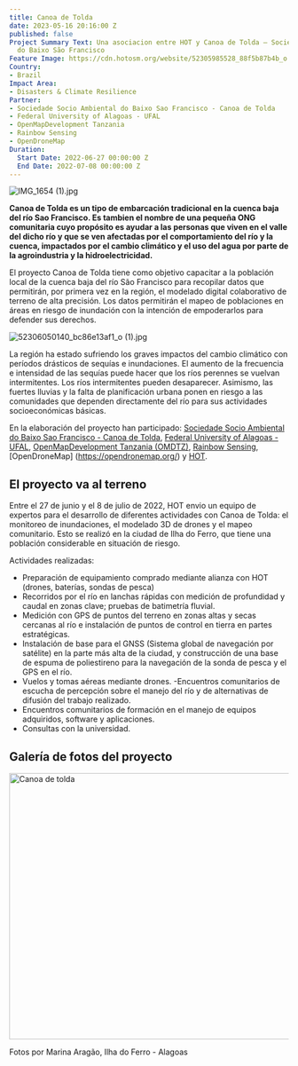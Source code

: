 ```yaml
---
title: Canoa de Tolda
date: 2023-05-16 20:16:00 Z
published: false
Project Summary Text: Una asociacion entre HOT y Canoa de Tolda – Sociedade Socioambiental
  do Baixo São Francisco
Feature Image: https://cdn.hotosm.org/website/52305985528_88f5b87b4b_o.jpg
Country:
- Brazil
Impact Area:
- Disasters & Climate Resilience
Partner:
- Sociedade Socio Ambiental do Baixo Sao Francisco - Canoa de Tolda
- Federal University of Alagoas - UFAL
- OpenMapDevelopment Tanzania
- Rainbow Sensing
- OpenDroneMap
Duration:
  Start Date: 2022-06-27 00:00:00 Z
  End Date: 2022-07-08 00:00:00 Z
---
```


![IMG_1654 (1).jpg](https://cdn.hotosm.org/website/IMG_1654+(1).jpg)

**Canoa de Tolda es un tipo de embarcación tradicional en la cuenca baja del río Sao Francisco. Es tambien el nombre de una pequeña ONG comunitaria cuyo propósito es ayudar a las personas que viven en el valle del dicho río y que se ven afectadas por el comportamiento del río y la cuenca, impactados por el cambio climático y el uso del agua por parte de la agroindustria y la hidroelectricidad.**

El proyecto Canoa de Tolda tiene como objetivo capacitar a la población local de la cuenca baja del río São Francisco para recopilar datos que permitirán, por primera vez en la región, el modelado digital colaborativo de terreno de alta precisión. Los datos permitirán el mapeo de poblaciones en áreas en riesgo de inundación con la intención de empoderarlos para defender sus derechos.

![52306050140_bc86e13af1_o (1).jpg](https://cdn.hotosm.org/website/52306050140_bc86e13af1_o+(1).jpg)

La región ha estado sufriendo los graves impactos del cambio climático con períodos drásticos de sequías e inundaciones. El aumento de la frecuencia e intensidad de las sequías puede hacer que los ríos perennes se vuelvan intermitentes. Los ríos intermitentes pueden desaparecer. Asimismo, las fuertes lluvias y la falta de planificación urbana ponen en riesgo a las comunidades que dependen directamente del río para sus actividades socioeconómicas básicas.

En la elaboración del proyecto han participado: [Sociedade Socio Ambiental do Baixo Sao Francisco - Canoa de Tolda](https://canoadetolda.org.br/), [Federal University of Alagoas - UFAL](https://ufal.br/), [OpenMapDevelopment Tanzania (OMDTZ)](https://www.omdtz.or.tz/), [Rainbow Sensing](https://rainbowsensing.com/),  [OpenDroneMap] (https://opendronemap.org/) y [HOT](https://www.hotosm.org/).

## El proyecto va al terreno

Entre el 27 de junio y el 8 de julio de 2022, HOT envio un equipo de expertos para el desarrollo de diferentes actividades con Canoa de Tolda: el monitoreo de inundaciones, el modelado 3D de drones y el mapeo comunitario. Esto se realizó en la ciudad de Ilha do Ferro, que tiene una población considerable en situación de riesgo.

Actividades realizadas:

* Preparación de equipamiento comprado mediante alianza con HOT (drones, baterías, sondas de pesca)
* Recorridos por el río en lanchas rápidas con medición de profundidad y caudal en zonas clave; pruebas de batimetría fluvial.
* Medición con GPS de puntos del terreno en zonas altas y secas cercanas al río e instalación de puntos de control en tierra en partes estratégicas.
* Instalación de base para el GNSS (Sistema global de navegación por satélite) en la parte más alta de la ciudad, y construcción de una base de espuma de poliestireno para la navegación de la sonda de pesca y el GPS en el río.
* Vuelos y tomas aéreas mediante drones. -Encuentros comunitarios de escucha de percepción sobre el manejo del río y de alternativas de difusión del trabajo realizado.
* Encuentros comunitarios de formación en el manejo de equipos adquiridos, software y aplicaciones.
* Consultas con la universidad.

## Galería de fotos del proyecto
<a data-flickr-embed="true" data-header="true" data-footer="true" href="https://www.flickr.com/photos/hotosm/albums/72177720301505895" title="Canoa de tolda"><img src="https://live.staticflickr.com/65535/52306048310_9970498f24_z.jpg" width="640" height="480" alt="Canoa de tolda"></a><script async src="//embedr.flickr.com/assets/client-code.js" charset="utf-8"></script>

Fotos por Marina Aragão, Ilha do Ferro - Alagoas